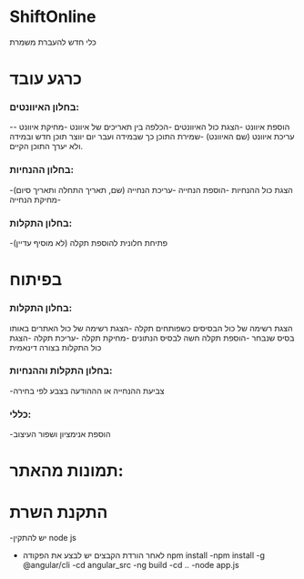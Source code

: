 # ShiftOnline

כלי חדש להעברת משמרת


# כרגע עובד
### בחלון האיוונטים:
-הוספת איוונט
-הצגת כול האיוונטים
-הכלפה בין תאריכים של איוונט
-מחיקת איוונט
-עריכת איוונט (שם האיוונט)
-שמירת התוכן כך שבמידה ועבר יום יווצר תוכן חדש ובמידה ולא יערך התוכן הקיים.

### בחלון ההנחיות:
-הצגת כול ההנחיות
-הוספת הנחייה
-עריכת הנחייה (שם, תאריך התחלה ותאריך סיום)
-מחיקת הנחייה

### בחלון התקלות:
-פתיחת חלונית להוספת תקלה (לא מוסיף עדיין)


# בפיתוח

### בחלון התקלות:
הצגת רשימה של כול הבסיסים כשפותחים תקלה
-הצגת רשימה של כול האתרים באותו בסיס שנבחר
-הוספת תקלה חשה לבסיס הנתונים
-מחיקת תקלה
-עריכת תקלה
-הצגת כול התקלות בצורה דינאמית

### בחלון התקלות וההנחיות:
-צביעת ההנחייה או הההודעה בצבע לפי בחירה

### כללי:
-הוספת אנימציון ושפור העיצוב


# תמונות מהאתר:


# התקנת השרת

-יש להתקין node js
- לאחר הורדת הקבצים יש לבצע את הפקודה npm install
-npm install -g @angular/cli
-cd angular_src
-ng build
-cd ..
-node app.js
